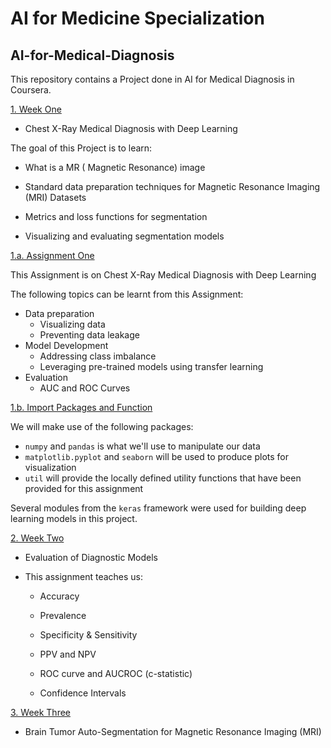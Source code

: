 # AI for Medicine Specialization

## AI-for-Medical-Diagnosis

This repository contains a Project done in AI for Medical Diagnosis in Coursera.

[1. Week One](#1)

 * Chest X-Ray Medical Diagnosis with Deep Learning


The goal of this Project is to learn:

* What is a MR ( Magnetic Resonance)  image

* Standard data preparation techniques for Magnetic Resonance Imaging (MRI) Datasets

* Metrics and loss functions for segmentation

* Visualizing and evaluating segmentation models

[1.a. Assignment One](#1a)

This Assignment is on Chest X-Ray Medical Diagnosis with Deep Learning 

 The following topics can be learnt from this Assignment: 

- Data preparation
  - Visualizing data
  - Preventing data leakage
- Model Development
  - Addressing class imbalance
  - Leveraging pre-trained models using transfer learning
- Evaluation
  - AUC and ROC Curves
  
  
 [1.b. Import Packages and Function](#1b)
 
 We will make use of the following packages:
- `numpy` and `pandas` is what we'll use to manipulate our data
- `matplotlib.pyplot` and `seaborn` will be used to produce plots for visualization
- `util` will provide the locally defined utility functions that have been provided for this assignment

Several modules from the `keras` framework were used  for building deep learning models in this project.
 
[2. Week Two](#2)


 * Evaluation of Diagnostic Models
 
 * This assignment teaches us:
 
   * Accuracy
   
   * Prevalence
   
   * Specificity & Sensitivity
   
   * PPV and NPV
   
   * ROC curve and AUCROC (c-statistic)
   
   * Confidence Intervals

[3. Week Three](#3)
  * Brain Tumor Auto-Segmentation for Magnetic Resonance Imaging (MRI)

 
